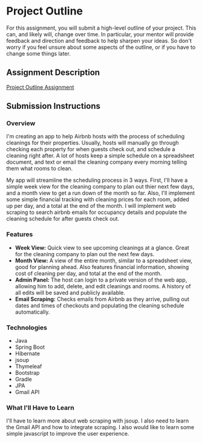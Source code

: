 # Project Outline
For this assignment, you will submit a high-level outline of your project. This can, and likely will, change over time. In particular, your mentor will provide feedback and direction and feedback to help sharpen your ideas. So don't worry if you feel unsure about some aspects of the outline, or if you have to change some things later.

## Assignment Description
[Project Outline Assignment](https://education.launchcode.org/liftoff/assignments/project-outline/)

## Submission Instructions

### Overview

I'm creating an app to help Airbnb hosts with the process of scheduling cleanings for their properties. Usually, hosts will manually go through checking each property for when guests check out, and schedule a cleaning right after. A lot of hosts keep a simple schedule on a spreadsheet document, and text or email the cleaning company every morning telling them what rooms to clean.

My app will streamline the scheduling process in 3 ways. First, I'll have a simple week view for the cleaning company to plan out thier next few days, and a month view to get a run down of the month so far. Also, I'll implement some simple financial tracking with cleaning prices for each room, added up per day, and a total at the end of the month. I will implement web scraping to search airbnb emails for occupancy details and populate the cleaning schedule for after guests check out.

### Features

* **Week View:** Quick view to see upcoming cleanings at a glance. Great for the cleaning company to plan out the next few days.
* **Month View:** A view of the entire month, similar to a spreadsheet view, good for planning ahead. Also features financial information, showing cost of cleaning per day, and total at the end of the month.
* **Admin Panel:** The host can login to a private version of the web app, allowing him to add, delete, and edit cleanings and rooms. A history of all edits will be saved and publicly available.
* **Email Scraping:** Checks emails from Airbnb as they arrive, pulling out dates and times of checkouts and populating the cleaning schedule automatically.

### Technologies

* Java
* Spring Boot
* Hibernate
* jsoup
* Thymeleaf
* Bootstrap
* Gradle
* JPA
* Gmail API

### What I'll Have to Learn

I'll have to learn more about web scraping with jsoup. I also need to learn the Gmail API and how to integrate scraping. I also would like to learn some simple javascript to improve the user experience.